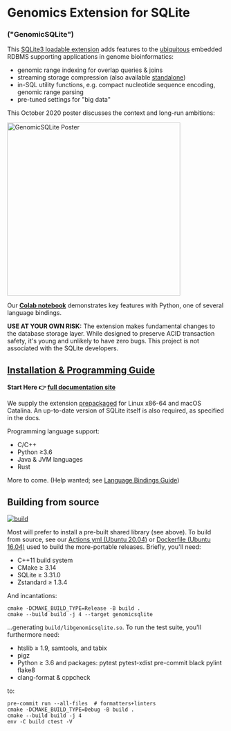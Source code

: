 # Genomics Extension for SQLite

### ("GenomicSQLite")

This [SQLite3 loadable extension](https://www.sqlite.org/loadext.html) adds features to the [ubiquitous](https://www.sqlite.org/mostdeployed.html) embedded RDBMS supporting applications in genome bioinformatics:

* genomic range indexing for overlap queries & joins
* streaming storage compression (also available [standalone](https://github.com/mlin/sqlite_zstd_vfs))
* in-SQL utility functions, e.g. compact nucleotide sequence encoding, genomic range parsing
* pre-tuned settings for "big data"

This October 2020 poster discusses the context and long-run ambitions:

[<img src="https://mlin.github.io/GenomicSQLite/GA4GH_8thPlenary_poster_mlin_v2.thumb.jpeg" width="400" alt="GenomicSQLite Poster"/>](https://mlin.github.io/GenomicSQLite/GA4GH_8thPlenary_poster_mlin_v2.pdf)

Our **[Colab notebook](https://colab.research.google.com/drive/1OlHPOcRQBhDmEnS1wtOdtUGDkcD7LtKx?usp=sharing)** demonstrates key features with Python, one of several language bindings.

**USE AT YOUR OWN RISK:** The extension makes fundamental changes to the database storage layer. While designed to preserve ACID transaction safety, it's young and unlikely to have zero bugs. This project is not associated with the SQLite developers.

## [Installation & Programming Guide](https://mlin.github.io/GenomicSQLite/)

**Start Here 👉 [full documentation site](https://mlin.github.io/GenomicSQLite/)**

We supply the extension [prepackaged](https://github.com/mlin/GenomicSQLite/releases) for Linux x86-64 and macOS Catalina. An up-to-date version of SQLite itself is also required, as specified in the docs.

Programming language support:

* C/C++
* Python &ge;3.6
* Java & JVM languages
* Rust

More to come. (Help wanted; see [Language Bindings Guide](https://mlin.github.io/GenomicSQLite/bindings/))

## Building from source

[![build](https://github.com/mlin/GenomicSQLite/workflows/build/badge.svg?branch=main)](https://github.com/mlin/GenomicSQLite/actions?query=workflow%3Abuild)

Most will prefer to install a pre-built shared library (see above). To build from source, see our [Actions yml (Ubuntu 20.04)](https://github.com/mlin/GenomicSQLite/blob/main/.github/workflows/build.yml) or [Dockerfile (Ubuntu 16.04)](https://github.com/mlin/GenomicSQLite/blob/main/Dockerfile) used to build the more-portable releases. Briefly, you'll need:

* C++11 build system
* CMake &ge; 3.14
* SQLite &ge; 3.31.0
* Zstandard &ge; 1.3.4

And incantations:

```
cmake -DCMAKE_BUILD_TYPE=Release -B build .
cmake --build build -j 4 --target genomicsqlite
```

...generating `build/libgenomicsqlite.so`. To run the test suite, you'll furthermore need:

* htslib &ge; 1.9, samtools, and tabix
* pigz
* Python &ge; 3.6 and packages: pytest pytest-xdist pre-commit black pylint flake8 
* clang-format & cppcheck

to:

```
pre-commit run --all-files  # formatters+linters
cmake -DCMAKE_BUILD_TYPE=Debug -B build .
cmake --build build -j 4
env -C build ctest -V
```
